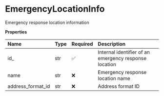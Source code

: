 # EmergencyLocationInfo

Emergency response location information

**Properties**

| Name              | Type | Required | Description                                           |
| :---------------- | :--- | :------- | :---------------------------------------------------- |
| id\_              | str  | ✅       | Internal identifier of an emergency response location |
| name              | str  | ❌       | Emergency response location name                      |
| address_format_id | str  | ❌       | Address format ID                                     |

<!-- This file was generated by liblab | https://liblab.com/ -->
